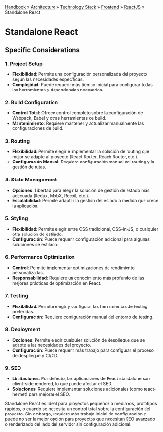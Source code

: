 [Handbook](/readme.md) » [Architecture](/architecture/readme.md) » [Technology Stack](/architecture/stack/readme.md) » [Frontend](/architecture/stack/frontend/readme.md) » [ReactJS](/architecture/stack/frontend/react/readme.md) » Standalone React

# Standalone React

## Specific Considerations

### 1. **Project Setup**
- **Flexibilidad**: Permite una configuración personalizada del proyecto según las necesidades específicas.
- **Complejidad**: Puede requerir más tiempo inicial para configurar todas las herramientas y dependencias necesarias.

### 2. **Build Configuration**
- **Control Total**: Ofrece control completo sobre la configuración de Webpack, Babel y otras herramientas de build.
- **Mantenimiento**: Requiere mantener y actualizar manualmente las configuraciones de build.

### 3. **Routing**
- **Flexibilidad**: Permite elegir e implementar la solución de routing que mejor se adapte al proyecto (React Router, Reach Router, etc.).
- **Configuración Manual**: Requiere configuración manual del routing y la gestión de rutas.

### 4. **State Management**
- **Opciones**: Libertad para elegir la solución de gestión de estado más adecuada (Redux, MobX, Recoil, etc.).
- **Escalabilidad**: Permite adaptar la gestión del estado a medida que crece la aplicación.

### 5. **Styling**
- **Flexibilidad**: Permite elegir entre CSS tradicional, CSS-in-JS, o cualquier otra solución de estilado.
- **Configuración**: Puede requerir configuración adicional para algunas soluciones de estilado.

### 6. **Performance Optimization**
- **Control**: Permite implementar optimizaciones de rendimiento personalizadas.
- **Responsabilidad**: Requiere un conocimiento más profundo de las mejores prácticas de optimización en React.

### 7. **Testing**
- **Flexibilidad**: Permite elegir y configurar las herramientas de testing preferidas.
- **Configuración**: Requiere configuración manual del entorno de testing.

### 8. **Deployment**
- **Opciones**: Permite elegir cualquier solución de despliegue que se adapte a las necesidades del proyecto.
- **Configuración**: Puede requerir más trabajo para configurar el proceso de despliegue y CI/CD.

### 9. **SEO**
- **Limitaciones**: Por defecto, las aplicaciones de React standalone son client-side rendered, lo que puede afectar el SEO.
- **Soluciones**: Requiere implementar soluciones adicionales (como react-helmet) para mejorar el SEO.

Standalone React es ideal para proyectos pequeños a medianos, prototipos rápidos, o cuando se necesita un control total sobre la configuración del proyecto. Sin embargo, requiere más trabajo inicial de configuración y puede no ser la mejor opción para proyectos que necesitan SEO avanzado o renderizado del lado del servidor sin configuración adicional.